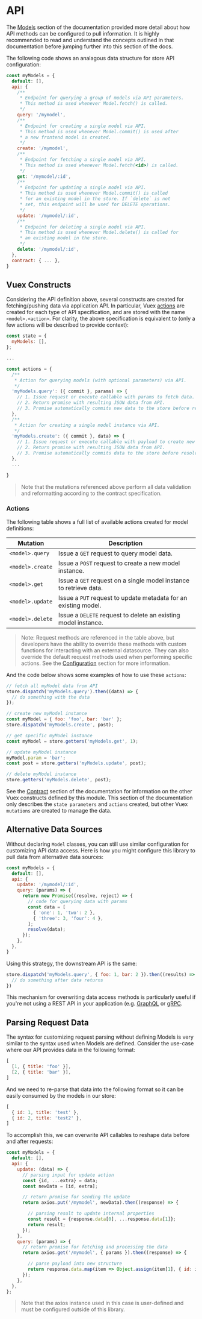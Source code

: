 # API

The [Models](/guide/models/api.md) section of the documentation provided more detail about how API methods can be configured to pull information. It is highly recommended to read and understand the concepts outlined in that documentation before jumping further into this section of the docs.

The following code shows an analagous data structure for store API configuration:

```javascript
const myModels = {
  default: [],
  api: {
    /**
     * Endpoint for querying a group of models via API parameters.
     * This method is used whenever Model.fetch() is called.
     */
    query: '/mymodel',
    /**
     * Endpoint for creating a single model via API.
     * This method is used whenever Model.commit() is used after
     * a new frontend model is created.
     */
    create: '/mymodel',
    /**
     * Endpoint for fetching a single model via API.
     * This method is used whenever Model.fetch(<id>) is called.
     */
    get: '/mymodel/:id',
    /**
     * Endpoint for updating a single model via API.
     * This method is used whenever Model.commit() is called
     * for an existing model in the store. If `delete` is not
     * set, this endpoint will be used for DELETE operations.
     */
    update: '/mymodel/:id',
    /**
     * Endpoint for deleting a single model via API.
     * This method is used whenever Model.delete() is called for
     * an existing model in the store.
     */
    delete: '/mymodel/:id',
  },
  contract: { ... },
}
```


## Vuex Constructs

Considering the API definition above, several constructs are created for fetching/pushing data via application API. In particular, Vuex [actions](https://vuex.vuejs.org/guide/actions.html) are created for each type of API specification, and are stored with the name ``<model>.<action>``. For clarity, the above specification is equivalent to (only a few actions will be described to provide context):

```javascript
const state = {
  myModels: [],
};

...

const actions = {
  /**
   * Action for querying models (with optional parameters) via API.
   */
  'myModels.query': ({ commit }, params) => {
    // 1. Issue request or execute callable with params to fetch data.
    // 2. Return promise with resulting JSON data from API.
    // 3. Promise automatically commits new data to the store before resolving.
  },
  /**
   * Action for creating a single model instance via API.
   */
  'myModels.create': ({ commit }, data) => {
    // 1. Issue request or execute callable with payload to create new model instance.
    // 2. Return promise with resulting JSON data from API.
    // 3. Promise automatically commits data to the store before resolving.
  },
  ...

}
```

> Note that the mutations referenced above perform all data validation and reformatting according to the contract specification.


### Actions

The following table shows a full list of available actions created for model definitions:

| Mutation | Description |
|-|-|
| `<model>.query` | Issue a `GET` request to query model data. |
| `<model>.create` | Issue a `POST` request to create a new model instance. |
| `<model>.get` | Issue a `GET` request on a single model instance to retrieve data. |
| `<model>.update` | Issue a `PUT` request to update metadata for an existing model. |
| `<model>.delete` | Issue a `DELETE` request to delete an existing model instance. |

> Note: Request methods are referenced in the table above, but developers have the ability to override these methods with custom functions for interacting with an external datasource. They can also override the default request methods used when performing specific actions. See the [Configuration](/guide/setup/configure.md) section for more information.

And the code below shows some examples of how to use these `actions`:

```javascript
// fetch all myModel data from API
store.dispatch('myModels.query').then((data) => {
  // do something with the data
});

// create new myModel instance
const myModel = { foo: 'foo', bar: 'bar' };
store.dispatch('myModels.create', post);

// get specific myModel instance
const myModel = store.getters('myModels.get', 1);

// update myModel instance
myModel.param = 'bar';
const post = store.getters('myModels.update', post);

// delete myModel instance
store.getters('myModels.delete', post);
```

See the [Contract](/guide/store/contract.md) section of the documentation for information on the other Vuex constructs defined by this module. This section of the documentation only describes the `state parameters` and `actions` created, but other Vuex `mutations` are created to manage the data.


## Alternative Data Sources

Without declaring `Model` classes, you can still use similar configuration for customizing API data access. Here is how you might configure this library to pull data from alternative data sources:

```javascript
const myModels = {
  default: [],
  api: {
    update: '/mymodel/:id',
    query: (params) => {
      return new Promise((resolve, reject) => {
        // code for querying data with params
        const data = [
          { 'one': 1, 'two': 2 },
          { 'three': 3, 'four': 4 },
        ];
        resolve(data);
      });
    },
  },
}
```

Using this strategy, the downstream API is the same:

```javascript
store.dispatch('myModels.query', { foo: 1, bar: 2 }).then((results) => {
  // do something after data returns
})
```

This mechanism for overwriting data access methods is particularly useful if you're not using a REST API in your application (e.g. [GraphQL](https://graphql.org/) or [gRPC](https://grpc.io/]).


## Parsing Request Data

The syntax for customizing request parsing without defining Models is very similar to the syntax used when Models are defined. Consider the use-case where our API provides data in the following format:

```javascript
[
  [1, { title: 'foo' }],
  [2, { title: 'bar' }],
]
```

And we need to re-parse that data into the following format so it can be easily consumed by the models in our store:

```javascript
[
  { id: 1, title: 'test' },
  { id: 2, title: 'test2' },
]
```

To accomplish this, we can overwrite API callables to reshape data before and after requests:

```javascript
const myModels = {
  default: [],
  api: {
    update: (data) => {
      // parsing input for update action
      const {id, ...extra} = data;
      const newData = [id, extra];

      // return promise for sending the update
      return axios.put('/mymodel', newData).then((response) => {

        // parsing result to update internal properties
        const result = {response.data[0], ...response.data[1]};
        return result;
      });
    },
    query: (params) => {
      // return promise for fetching and processing the data
      return axios.get('/mymodel', { params }).then((response) => {

        // parse payload into new structure
        return response.data.map(item => Object.assign(item[1], { id: item[0] }));
      });
    },
  },
};
```

> Note that the axios instance used in this case is user-defined and must be configured outside of this library.
